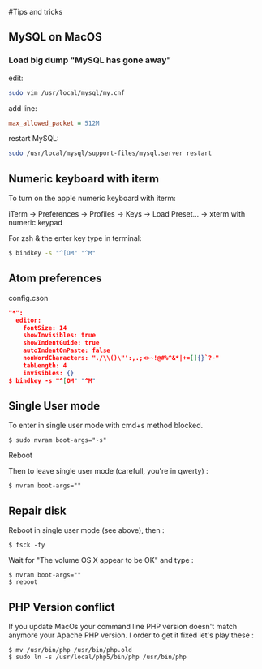 #Tips and tricks

## MySQL on MacOS

### Load big dump "MySQL has gone away"

edit:
```sh
sudo vim /usr/local/mysql/my.cnf
```

add line:

```ini
max_allowed_packet = 512M
```

restart MySQL:

```sh
sudo /usr/local/mysql/support-files/mysql.server restart
```

## Numeric keyboard with iterm
To turn on the apple numeric keyboard with iterm: 

iTerm -> Preferences -> Profiles -> Keys -> Load Preset… -> xterm with numeric keypad

For zsh & the enter key type in terminal:
```sh
$ bindkey -s "^[OM" "^M"
```

## Atom preferences
config.cson

```json
"*":
  editor:
    fontSize: 14
    showInvisibles: true
    showIndentGuide: true
    autoIndentOnPaste: false
    nonWordCharacters: "./\\()\"':,.;<>~!@#%^&*|+=[]{}`?-"
    tabLength: 4
    invisibles: {}
$ bindkey -s "^[OM" "^M"
```

## Single User mode
To enter in single user mode with cmd+s method blocked. 

```
$ sudo nvram boot-args="-s"
```

Reboot 

Then to leave single user mode (carefull, you're in qwerty) :
```
$ nvram boot-args=""
```

## Repair disk
Reboot in single user mode (see above), then : 
```
$ fsck -fy
```
Wait for "The volume OS X appear to be OK" and type : 
```
$ nvram boot-args=""
$ reboot
```
## PHP Version conflict

If you update MacOs your command line PHP version doesn't match anymore your Apache PHP version. 
I order to get it fixed let's play these : 

```
$ mv /usr/bin/php /usr/bin/php.old
$ sudo ln -s /usr/local/php5/bin/php /usr/bin/php
```
